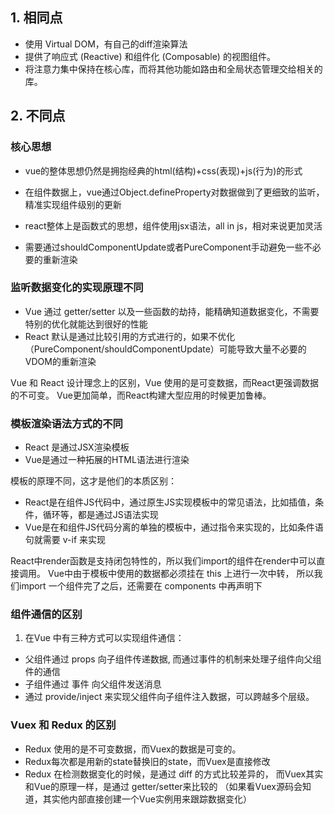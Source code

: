 ## 1. 相同点
* 使用 Virtual DOM，有自己的diff渲染算法
* 提供了响应式 (Reactive) 和组件化 (Composable) 的视图组件。
* 将注意力集中保持在核心库，而将其他功能如路由和全局状态管理交给相关的库。


## 2. 不同点
### 核心思想
* vue的整体思想仍然是拥抱经典的html(结构)+css(表现)+js(行为)的形式
* 在组件数据上，vue通过Object.defineProperty对数据做到了更细致的监听，精准实现组件级别的更新

* react整体上是函数式的思想，组件使用jsx语法，all in js，相对来说更加灵活
* 需要通过shouldComponentUpdate或者PureComponent手动避免一些不必要的重新渲染


### 监听数据变化的实现原理不同
* Vue 通过 getter/setter 以及一些函数的劫持，能精确知道数据变化，不需要特别的优化就能达到很好的性能
* React 默认是通过比较引用的方式进行的，如果不优化（PureComponent/shouldComponentUpdate）可能导致大量不必要的VDOM的重新渲染

 Vue 和 React 设计理念上的区别，Vue 使用的是可变数据，而React更强调数据的不可变。
 Vue更加简单，而React构建大型应用的时候更加鲁棒。
 
 
### 模板渲染语法方式的不同
 * React 是通过JSX渲染模板
 * Vue是通过一种拓展的HTML语法进行渲染
 
模板的原理不同，这才是他们的本质区别：
 * React是在组件JS代码中，通过原生JS实现模板中的常见语法，比如插值，条件，循环等，都是通过JS语法实现
 * Vue是在和组件JS代码分离的单独的模板中，通过指令来实现的，比如条件语句就需要 v-if 来实现
 
 React中render函数是支持闭包特性的，所以我们import的组件在render中可以直接调用。
 Vue中由于模板中使用的数据都必须挂在 this 上进行一次中转，
 所以我们import 一个组件完了之后，还需要在 components 中再声明下
  
 
 ### 组件通信的区别
 1. 在Vue 中有三种方式可以实现组件通信：
 * 父组件通过 props 向子组件传递数据, 而通过事件的机制来处理子组件向父组件的通信
 * 子组件通过 事件 向父组件发送消息
 * 通过 provide/inject 来实现父组件向子组件注入数据，可以跨越多个层级。


### Vuex 和 Redux 的区别
* Redux 使用的是不可变数据，而Vuex的数据是可变的。
* Redux每次都是用新的state替换旧的state，而Vuex是直接修改
* Redux 在检测数据变化的时候，是通过 diff 的方式比较差异的，
  而Vuex其实和Vue的原理一样，是通过 getter/setter来比较的
 （如果看Vuex源码会知道，其实他内部直接创建一个Vue实例用来跟踪数据变化）

